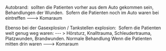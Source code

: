 Autobrand: 
sollten die Patienten vorher aus dem Auto gekommen sein, Behandlungen der Wunden. 
Sofern die Patienten noch im Auto waren bei eintreffen ---> Komaraum


Ebenso bei der Gasexplosion / Tankstellen explosion: 
Sofern die Patienten weit genug weg waren: --- > Hörsturz, Knalltrauma, Schleudertrauma, Platzwunden, Brandwunden. Normale Behandlung
Wenn die Patienten mitten drin waren ---> Komaraum